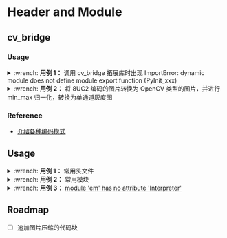 # Header and Module

## cv_bridge

### Usage

<details>
    <summary>:wrench: <b>用例 1：</b>
        调用 cv_bridge 拓展库时出现 ImportError: dynamic module does not define module export function (PyInit_xxx)
    </summary>

使用源码编译 cv_bridge 库。这种需求一般出现在 Melodic 等低版本的 ROS 系统中，在该环境下一些 apt 下载的库如 cv_bridge，qt_gui_core，它们的拓展库可在 Python2.7 顺利执行，但在 Python3 下执行时（如在 Conda 虚拟环境下启动）会报错。因为编译拓展库时和运行时的 Python 版本不一致

1）步骤 1：下载源码

```bash
$ git clone -b melodic https://github.com/ros-perception/vision_opencv.git vision_opencv/src && cd vision_opencv
```

2）步骤 2：参考 [Here](https://gitlab.kitware.com/cmake/cmake/-/merge_requests/201/diffs?commit_id=b8b227e90917f9d3ba579c7204d196c7b7a2a46d) 对 /usr/share/cmake-3.10/Modules/FindBoost.cmake 进行修改，否则会出现如下报错

```plain
CMake Warning at /usr/share/cmake-3.10/Modules/FindBoost.cmake:1626 (message):
  No header defined for python3; skipping header check
Call Stack (most recent call first):
  CMakeLists.txt:28 (find_package)
```

> [!note]
>
> Noetic 以上版本则不需要进行修改，it seems fixed since the 3.11 version of cmake, but not in the release delivered with bionic (3.10)

3）步骤 3：编译

```bash
$ env_path='~/.conda/envs/pcdet' \
$ catkin config -DPYTHON_EXECUTABLE=${env_path}/bin/python3.7 \
-DPYTHON_INCLUDE_DIR=${env_path}/include/python3.7m \
-DPYTHON_LIBRARY=${env_path}/lib/libpython3.7m.so
```

4）步骤 4：测试

```bash
$ source devel/setup.bash
$ python -c "from cv_bridge.boost.cv_bridge_boost import getCvType"
```

</details>

<details>
    <summary>:wrench: <b>用例 2：</b>
        将 8UC2 编码的图片转换为 OpenCV 类型的图片，并进行 min_max 归一化，转换为单通道灰度图
    </summary>

```cpp
cv::Mat image;
if (image_msg->encoding == "8UC2")
{
    sensor_msgs::Image img;
    img.header = image_msg->header;
    img.height = image_msg->height;
    img.width = image_msg->width;
    img.is_bigendian = image_msg->is_bigendian;
    img.step = image_msg->step;
    img.data = image_msg->data;
    // 查阅源代码，toCVCopy 等函数只能处理 mono, rgb 等类型的编码，则需进行转换
    img.encoding = "mono16";   
    auto cv_ptr = cv_bridge::toCvCopy(img, sensor_msgs::image_encodings::MONO16);
    cv::normalize(cv_ptr->image, image, 0, 255, cv::NORM_MINMAX, CV_8UC1);
}
```

> [!note]
>
> [8UC1 和 mono8 有什么区别？](https://github.com/ros-perception/vision_opencv/pull/180#issuecomment-314384785) \
> mono8 额外地表明该图片是灰度图（包含颜色信息）

</details>

### Reference

- [介绍各种编码模式](http://library.isr.ist.utl.pt/docs/roswiki/cv_bridge(2f)Tutorials(2f)UsingCvBridgeToConvertBetweenROSImagesAndOpenCVImages.html)

## Usage

<details>
    <summary>:wrench: <b>用例 1：</b>
        常用头文件
    </summary>
`ROS2`的内置头文件采用`.hpp`后缀，追加`msg`修饰，命名方式从`大驼峰`改成`下划线`方式

|                                   ROS1                                   |             ROS2             |
|:------------------------------------------------------------------------:|:----------------------------:|
|                           #include "ros/ros.h"                           | #include <rclcpp/rclcpp.hpp> |
| #include <tf2_ros/buffer.h><br/>\#include <tf2_ros/transform_listener.h> |              同左              |
|                     #include <boost/shared_ptr.hpp>                      |      #include \<memory>      |

</details>

<details>
    <summary>:wrench: <b>用例 2：</b>
        常用模块
    </summary>

|                                                        ROS1                                                         |     ROS2     |
|:-------------------------------------------------------------------------------------------------------------------:|:------------:|
|                                                    import rospy                                                     | import rclpy |
|                                           from cv_bridge import CvBridge                                            |      同左      |
| from sensor_msgs.msg import Image<br />from sensor_msgs.msg import PointCloud2<br />from std_msgs.msg import Header |      同左      |

</details>

<details>
    <summary>:wrench: <b>用例 3：</b>
        <a href="https://blog.csdn.net/xiangxianghehe/article/details/78660275">module 'em' has no attribute 'Interpreter'</a>
    </summary>

```bash
$ pip uninstall em
$ pip install empy
```

</details>

## Roadmap

- [ ] 追加图片压缩的代码块